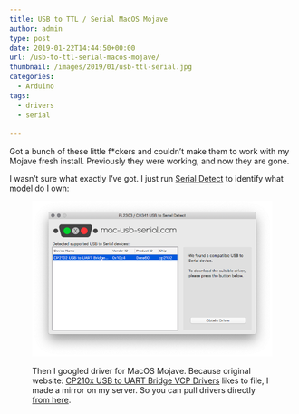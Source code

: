 ```yaml
---
title: USB to TTL / Serial MacOS Mojave
author: admin
type: post
date: 2019-01-22T14:44:50+00:00
url: /usb-to-ttl-serial-macos-mojave/
thumbnail: /images/2019/01/usb-ttl-serial.jpg
categories:
  - Arduino
tags:
  - drivers
  - serial
  
---
```

Got a bunch of these little f*ckers and couldn&#8217;t make them to work with my Mojave fresh install. Previously they were working, and now they are gone.

I wasn&#8217;t sure what exactly I&#8217;ve got. I just run [Serial Detect](https://www.mac-usb-serial.com/) to identify what model do I own:<figure class="wp-block-image">

![mac usb serial](/images/2019/01/Screenshot-2019-01-22-15.32.27.png)

Then I googled driver for MacOS Mojave. Because original website: [CP210x USB to UART Bridge VCP Drivers](https://www.silabs.com/products/development-tools/software/usb-to-uart-bridge-vcp-drivers) likes to file, I made a mirror on my server. So you can pull drivers directly [from here][1].

 [1]: /images/2019/01/Mac_OSX_VCP_Driver.zip